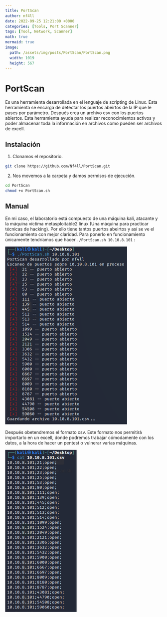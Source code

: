 ```yaml
---
title: PortScan
author: nf4ll
date: 2022-09-25 12:21:00 +0000
categories: [Tools, Port Scanner]
tags: [Tool, Network, Scanner]
math: true
mermaid: true
image:
  path: /assets/img/posts/PortScan/PortScan.png
  width: 1019
  height: 567
---
```

# PortScan

Es una herramienta desarrollada en el lenguaje de scripting de Linux. Esta herramienta se encarga de detectar los puertos abeirtos de la IP que le pases por parámetro. Después crea un archivo csv con los puertos abiertos. Esta herramienta ayuda para realizar reconocimientos activos y poder almacenar toda la información en archivos como pueden ser archivos de excell.

## Instalación
1. Clonamos el repositorio.
```bash
git clone https://github.com/Nf4ll/PortScan.git
```
2. Nos movemos a la carpeta y damos permisos de ejecución.
```bash
cd PortScan
chmod +x PortScan.sh
```

## Manual
En mi caso, el laboratorio está compuesto de una máquina kali, atacante y la máquina víctima metasploitable2 linux (Una máquina para practicar técnicas de hacking). Por ello tiene tantos puertos abeirtos y así se ve el funcionamiento con mejor claridad.
Para ponerlo en funcionamiento únicamente tendríamos que hacer `./PortScan.sh 10.10.8.101` :  

![Desktop View](/assets/img/posts/PortScan/comando.PNG)
  
Después obetendremos el formato csv. Este formato nos permitirá importarlo en un excell, donde podremos trabajar cómodamente con los datos, a la hora de hacer un pentest o vulnerar varias máquinas.  

![Desktop View](/assets/img/posts/PortScan/csv.PNG)






